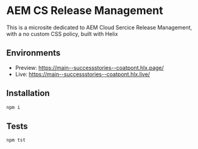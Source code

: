 # AEM CS Release Management
This is a microsite dedicated to AEM Cloud Sercice Release Management, with a no custom CSS policy, built with Helix

## Environments
- Preview: https://main--successstories--coatpont.hlx.page/
- Live: https://main--successstories--coatpont.hlx.live/

## Installation

```sh
npm i
```

## Tests

```sh
npm tst
```
